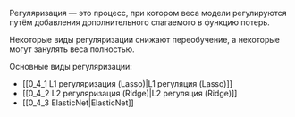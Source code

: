 Регуляризация — это процесс, при котором веса модели регулируются путём добавления дополнительного слагаемого в функцию потерь.  

Некоторые виды регуляризации снижают переобучение, а некоторые могут занулять веса полностью.

Основные виды регуляризации: 
- [[0_4_1 L1 регуляризация (Lasso)|L1 регуляция (Lasso)]]
- [[0_4_2 L2 регуляризация (Ridge)|L2 регуляция (Ridge)]]
- [[0_4_3 ElasticNet|ElasticNet]]
